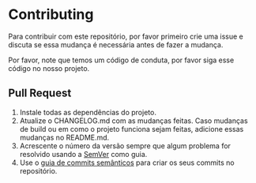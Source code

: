 # Contributing

Para contribuir com este repositório, por favor primeiro crie uma issue e discuta se essa mudança é necessária antes de fazer a mudança. 

Por favor, note que temos um código de conduta, por favor siga esse código no nosso projeto.

## Pull Request

1. Instale todas as dependências do projeto.
2. Atualize o CHANGELOG.md com as mudanças feitas. Caso mudanças de build ou em como o projeto funciona sejam feitas, adicione essas mudanças no README.md.
3. Acrescente o número da versão sempre que algum problema for resolvido usando a [SemVer](http://semver.org/) como guia.
4. Use o [guia de commits semânticos](https://seesparkbox.com/foundry/semantic_commit_messages) para criar os seus commits no repositório.
